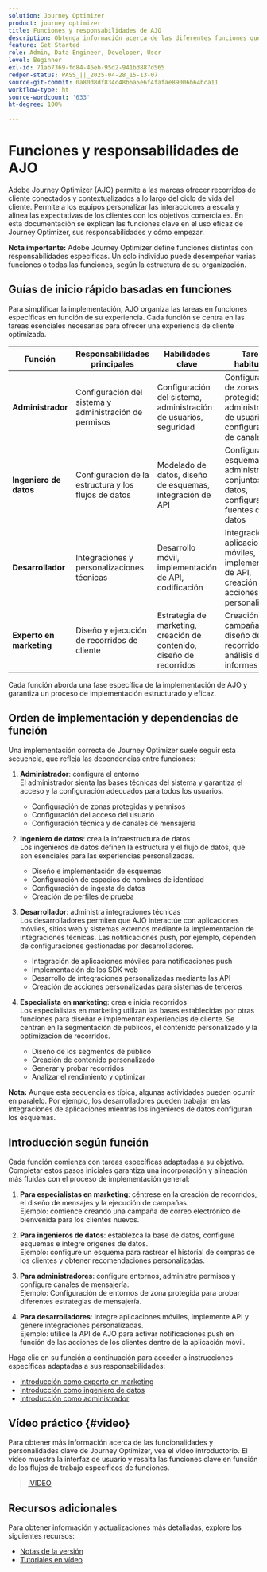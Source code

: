 ```yaml
---
solution: Journey Optimizer
product: journey optimizer
title: Funciones y responsabilidades de AJO
description: Obtenga información acerca de las diferentes funciones que intervienen en Adobe Journey Optimizer y sus responsabilidades
feature: Get Started
role: Admin, Data Engineer, Developer, User
level: Beginner
exl-id: 71ab7369-fd84-46eb-95d2-941bd887d565
redpen-status: PASS_||_2025-04-28_15-13-07
source-git-commit: 0a80d8df834c48b6a5e6f4fafae89006b64bca11
workflow-type: ht
source-wordcount: '633'
ht-degree: 100%

---
```



# Funciones y responsabilidades de AJO

Adobe Journey Optimizer (AJO) permite a las marcas ofrecer recorridos de cliente conectados y contextualizados a lo largo del ciclo de vida del cliente. Permite a los equipos personalizar las interacciones a escala y alinea las expectativas de los clientes con los objetivos comerciales. En esta documentación se explican las funciones clave en el uso eficaz de Journey Optimizer, sus responsabilidades y cómo empezar.

**Nota importante:** Adobe Journey Optimizer define funciones distintas con responsabilidades específicas. Un solo individuo puede desempeñar varias funciones o todas las funciones, según la estructura de su organización.

## Guías de inicio rápido basadas en funciones

Para simplificar la implementación, AJO organiza las tareas en funciones específicas en función de su experiencia. Cada función se centra en las tareas esenciales necesarias para ofrecer una experiencia de cliente optimizada.

| Función | Responsabilidades principales | Habilidades clave | Tareas habituales |
|-------------------|----------------------------------|--------------------------------|-----------------------------------------------|
| **Administrador** | Configuración del sistema y administración de permisos | Configuración del sistema, administración de usuarios, seguridad | Configuración de zonas protegidas, administración de usuarios, configuración de canales |
| **Ingeniero de datos** | Configuración de la estructura y los flujos de datos | Modelado de datos, diseño de esquemas, integración de API | Configurar esquemas, administrar conjuntos de datos, configurar fuentes de datos |
| **Desarrollador** | Integraciones y personalizaciones técnicas | Desarrollo móvil, implementación de API, codificación | Integración de aplicaciones móviles, implementación de API, creación de acciones personalizadas |
| **Experto en marketing** | Diseño y ejecución de recorridos de cliente | Estrategia de marketing, creación de contenido, diseño de recorridos | Creación de campañas, diseño de recorridos y análisis de informes |

Cada función aborda una fase específica de la implementación de AJO y garantiza un proceso de implementación estructurado y eficaz.

## Orden de implementación y dependencias de función

Una implementación correcta de Journey Optimizer suele seguir esta secuencia, que refleja las dependencias entre funciones:

1. **Administrador**: configura el entorno\
   El administrador sienta las bases técnicas del sistema y garantiza el acceso y la configuración adecuados para todos los usuarios.
   * Configuración de zonas protegidas y permisos
   * Configuración del acceso del usuario
   * Configuración técnica y de canales de mensajería

2. **Ingeniero de datos**: crea la infraestructura de datos\
   Los ingenieros de datos definen la estructura y el flujo de datos, que son esenciales para las experiencias personalizadas.
   * Diseño e implementación de esquemas
   * Configuración de espacios de nombres de identidad
   * Configuración de ingesta de datos
   * Creación de perfiles de prueba

3. **Desarrollador**: administra integraciones técnicas\
   Los desarrolladores permiten que AJO interactúe con aplicaciones móviles, sitios web y sistemas externos mediante la implementación de integraciones técnicas. Las notificaciones push, por ejemplo, dependen de configuraciones gestionadas por desarrolladores.
   * Integración de aplicaciones móviles para notificaciones push
   * Implementación de los SDK web
   * Desarrollo de integraciones personalizadas mediante las API
   * Creación de acciones personalizadas para sistemas de terceros

4. **Especialista en marketing**: crea e inicia recorridos\
   Los especialistas en marketing utilizan las bases establecidas por otras funciones para diseñar e implementar experiencias de cliente. Se centran en la segmentación de públicos, el contenido personalizado y la optimización de recorridos.
   * Diseño de los segmentos de público
   * Creación de contenido personalizado
   * Generar y probar recorridos
   * Analizar el rendimiento y optimizar

**Nota:** Aunque esta secuencia es típica, algunas actividades pueden ocurrir en paralelo. Por ejemplo, los desarrolladores pueden trabajar en las integraciones de aplicaciones mientras los ingenieros de datos configuran los esquemas.

## Introducción según función

Cada función comienza con tareas específicas adaptadas a su objetivo. Completar estos pasos iniciales garantiza una incorporación y alineación más fluidas con el proceso de implementación general:

1. **Para especialistas en marketing**: céntrese en la creación de recorridos, el diseño de mensajes y la ejecución de campañas.\
   Ejemplo: comience creando una campaña de correo electrónico de bienvenida para los clientes nuevos.

2. **Para ingenieros de datos**: establezca la base de datos, configure esquemas e integre orígenes de datos.\
   Ejemplo: configure un esquema para rastrear el historial de compras de los clientes y obtener recomendaciones personalizadas.

3. **Para administradores**: configure entornos, administre permisos y configure canales de mensajería.\
   Ejemplo: Configuración de entornos de zona protegida para probar diferentes estrategias de mensajería.

4. **Para desarrolladores**: integre aplicaciones móviles, implemente API y genere integraciones personalizadas.\
   Ejemplo: utilice la API de AJO para activar notificaciones push en función de las acciones de los clientes dentro de la aplicación móvil.

Haga clic en su función a continuación para acceder a instrucciones específicas adaptadas a sus responsabilidades:

* [Introducción como experto en marketing](path/marketer.md)
* [Introducción como ingeniero de datos](path/data-engineer.md)
* [Introducción como administrador](path/administrator.md)

## Vídeo práctico {#video}

Para obtener más información acerca de las funcionalidades y personalidades clave de Journey Optimizer, vea el vídeo introductorio. El vídeo muestra la interfaz de usuario y resalta las funciones clave en función de los flujos de trabajo específicos de funciones.

>[!VIDEO](https://video.tv.adobe.com/v/3430317?quality=12&captions=spa)

## Recursos adicionales

Para obtener información y actualizaciones más detalladas, explore los siguientes recursos:

* [Notas de la versión](../rn/release-notes.md)
* [Tutoriales en vídeo](https://experienceleague.adobe.com/docs/journey-optimizer-learn/tutorials/overview.html?lang=es)